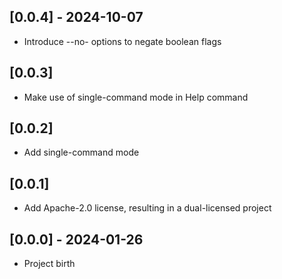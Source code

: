 ## [0.0.4] - 2024-10-07

* Introduce --no- options to negate boolean flags

## [0.0.3]

* Make use of single-command mode in Help command

## [0.0.2]

* Add single-command mode

## [0.0.1]

* Add Apache-2.0 license, resulting in a dual-licensed project

## [0.0.0] - 2024-01-26

* Project birth
